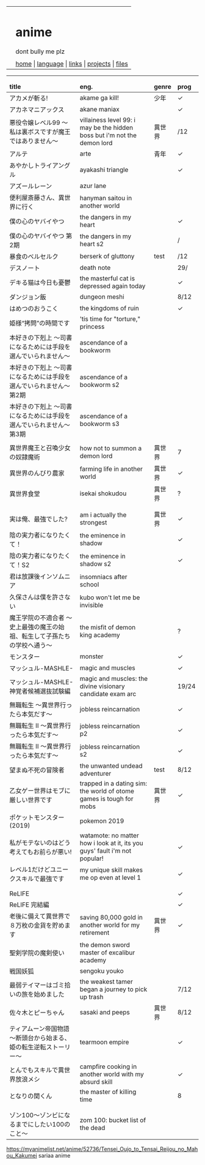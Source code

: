 <!DOCTYPE html>
<html>
<head>
<meta http-equiv="Content-Type" content="text/html; charset=UTF-8" />
<meta name="viewport" content="width=device-width, initial-scale=1" />
<title>anime
</title>
<link rel="icon" type="image/png" href="favicon.png" />
<link rel="alternate" type="application/atom+xml" title="9base Atom Feed" href="atom.xml" />
<link rel="alternate" type="application/atom+xml" title="9base Atom Feed (tags)" href="tags.xml" />
<link rel="stylesheet" type="text/css" href="../../style.css" />
</head>
<body>
<table><tr><td></td><td><h1>anime</h1><span class="desc">dont bully me plz
            </span></td></tr><tr class="url"><td></td></tr><tr><td></td><td>
                    <a href="../../index.html">home</a> | <a href="../lang/lang.html">language</a> | <a href="../link.html">links</a> | <a href="../proj.html">projects</a> | <a href="../file.html">files</a></td></tr></table>
<hr/>
<div id="content">
<table id="log"><thead>
        <tr><td><b>title</b></td><td><b>eng.</b></td><td><b>genre</b></td><td><b>prog</b></td></tr>
</thead><tbody>
<!-- A -->
<tr><td>アカメが斬る!<td>akame ga kill!</td></td><td>少年</td><td>✓</td></tr>
<tr><td>アカネマニアックス<td>akane maniax</td></td><td></td><td>✓</td></tr>
<tr><td>悪役令嬢レベル99 ～私は裏ボスですが魔王ではありません～</td><td>villainess level 99: i may be the hidden boss but i'm not the demon lord</td><td>異世界</td><td>/12</td></tr>
<tr><td>アルテ</td><td>arte</td><td>青年</td><td>✓</td></tr>
<tr><td>あやかしトライアングル</td><td>ayakashi triangle</td><td></td><td>✓</td></tr>
<tr><td>アズールレーン</td><td>azur lane</td><td></td><td></td></tr>
<!-- B -->
<tr><td>便利屋斎藤さん、異世界に行く</td><td>hanyman saitou in another world</td><td></td><td></td></tr>
<tr><td>僕の心のヤバイやつ</td><td>the dangers in my heart</td><td></td><td>✓</td></tr>
<tr><td>僕の心のヤバイやつ 第2期</td><td>the dangers in my heart s2</td><td></td><td>/</td></tr>
<tr><td>暴食のベルセルク</td><td>berserk of gluttony</td><td>test</td><td>/12</td></tr>
<!-- C -->
<!-- D -->
<tr><td>デスノート</td><td>death note</td><td></td><td>29/</td></tr>
<tr><td>デキる猫は今日も憂鬱</td><td>the masterful cat is depressed again today</td><td></td><td>✓</td></tr>
<tr><td>ダンジョン飯</td><td>dungeon meshi</td><td></td><td>8/12</td></tr>
<!-- H -->
<tr><td>はめつのおうこく</td><td>the kingdoms of ruin</td><td></td><td>✓</td></tr>
<tr><td>姫様“拷問”の時間です</td><td>'tis time for "torture," princess</td><td></td><td></td></tr>
<tr><td>本好きの下剋上 ～司書になるためには手段を選んでいられません～</td><td>ascendance of a bookworm</td><td></td><td></td></tr>
<tr><td>本好きの下剋上 ～司書になるためには手段を選んでいられません～ 第2期</td><td>ascendance of a bookworm s2</td><td></td><td></td></tr>
<tr><td>本好きの下剋上 ～司書になるためには手段を選んでいられません～ 第3期</td><td>ascendance of a bookworm s3</td><td></td><td></td></tr>
<tr><td></td><td></td><td></td><td></td></tr>
<!-- I -->
<tr><td>異世界魔王と召喚少女の奴隷魔術</td><td>how not to summon a demon lord</td><td>異世界</td><td>7</td></tr>
<tr><td>異世界のんびり農家</td><td>farming life in another world</td><td>異世界</td><td>✓</td></tr>
<tr><td>異世界食堂</td><td>isekai shokudou</td><td>異世界</td><td>?</td></tr>
<tr><td></td><td></td></tr>
<tr><td></td><td></td></tr>
<!-- J -->
<tr><td>実は俺、最強でした?</td><td>am i actually the strongest</td><td>異世界</td><td>✓</td></tr>
<!-- K -->
<tr><td>陰の実力者になりたくて！</td><td>the eminence in shadow</td><td></td><td>✓</td></tr>
<tr><td>陰の実力者になりたくて！S2</td><td>the eminence in shadow s2</td><td></td><td>✓</td></tr>
<tr><td>君は放課後インソムニア</td><td>insomniacs after school</td><td></td><td></td></tr>
<tr><td>久保さんは僕を許さない</td><td>kubo won't let me be invisible</td><td></td><td></td></tr>
<!-- M -->
<tr><td>魔王学院の不適合者 ～史上最強の魔王の始祖、転生して子孫たちの学校へ通う～</td><td>the misfit of demon king academy</td><td></td><td>?</td></tr>
<tr><td>モンスター</td><td>monster</td><td></td><td>✓</td></tr>
<tr><td>マッシュル-MASHLE-</td><td>magic and muscles</td><td></td><td>✓</td></tr>
<tr><td>マッシュル-MASHLE- 神覚者候補選抜試験編</td><td>magic and muscles: the divine visionary candidate exam arc</td><td></td><td>19/24</td></tr>
<tr><td>無職転生 ～異世界行ったら本気だす～</td><td>jobless reincarnation</td><td></td><td>✓</td></tr>
<tr><td>無職転生 II ～異世界行ったら本気だす～</td><td>jobless reincarnation p2</td><td></td><td>✓</td></tr>
<tr><td>無職転生 II ～異世界行ったら本気だす～</td><td>jobless reincarnation s2</td><td></td><td>✓</td></tr>
<!-- N -->
<tr><td>望まぬ不死の冒険者</td><td>the unwanted undead adventurer</td><td>test</td><td>8/12</td></tr>
<!-- O -->
<tr><td>乙女ゲー世界はモブに厳しい世界です</td><td>trapped in a dating sim: the world of otome games is tough for mobs</td><td>異世界</td><td>✓</td></tr>
<!-- P -->
<tr><td>ポケットモンスター(2019)</td><td>pokemon 2019</td><td></td><td></td></tr>
<!-- W -->
<tr><td>私がモテないのはどう考えてもお前らが悪い!</td><td>watamote: no matter how i look at it, its you guys' fault i'm not popular!</td><td></td><td>✓</td></tr>
<!-- R -->
<tr><td>レベル1だけどユニークスキルで最強です</td><td>my unique skill makes me op even at level 1</td><td></td><td>✓</td></tr>
<tr><td></td><td></td><td></td><td></td></tr>
<tr><td></td><td></td><td></td><td></td></tr>
<tr><td>ReLIFE</td><td></td><td></td><td>✓</td></tr>
<tr><td>ReLIFE 完結編</td><td></td><td></td><td>✓</td></tr>
<tr><td>老後に備えて異世界で８万枚の金貨を貯めます</td><td>saving 80,000 gold in another world for my retirement</td><td>異世界</td><td>✓</td></tr>
<!-- S -->
<tr><td>聖剣学院の魔剣使い</td><td>the demon sword master of excalibur academy</td><td></td><td></td></tr>
<tr><td>戦国妖狐</td><td>sengoku youko</td><td></td><td></td></tr>
<tr><td>最弱テイマーはゴミ拾いの旅を始めました</td><td>the weakest tamer began a journey to pick up trash</td><td></td><td>7/12</td></tr>
<tr><td>佐々木とピーちゃん</td><td>sasaki and peeps</td><td>異世界</td><td>8/12</td></tr>
<!-- T -->
<tr><td>ティアムーン帝国物語～断頭台から始まる、姫の転生逆転ストーリー～</td><td>tearmoon empire</td><td></td><td>✓</td></tr>
<tr><td>とんでもスキルで異世界放浪メシ</td><td>campfire cooking in another world with my absurd skill</td><td></td><td>✓</td></tr>
<tr><td>となりの関くん</td><td>the master of killing time</td><td></td><td>8</td></tr>
<tr><td></td><td></td><td></td><td></td></tr>
<tr><td></td><td></td><td></td><td></td></tr>
<!-- Z -->
<tr><td>ゾン100～ゾンビになるまでにしたい100のこと～</td><td>zom 100: bucket list of the dead</td><td></td><td></td></tr>
</tbody></table>
<!-- Tokyo ghoul, tomochan is a girl, love election and cholate, raising a nation out of debt, mushishi zoku shou, witch and the beast -->
<!-- put domestic girlfriend and sachi iro no one in manga-->
<!-- https://animepahe.ru/anime/b0989d7b-cd24-95a2-4950-5f83778b0490 -->
</body>
</html>

https://myanimelist.net/anime/52736/Tensei_Oujo_to_Tensai_Reijou_no_Mahou_Kakumei
sariaa anime
